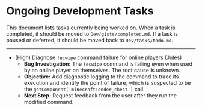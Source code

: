 # Ongoing Development Tasks

This document lists tasks currently being worked on. When a task is completed, it should be moved to `Dev/gists/completed.md`. If a task is paused or deferred, it should be moved back to `Dev/tasks/todo.md`.

---
- (High) Diagnose `!ecwipe` command failure for online players (Jules)
  - **Bug Investigation:** The `!ecwipe` command is failing even when used by an online player on themselves. The root cause is unknown.
  - **Objective:** Add diagnostic logging to the command to trace its execution and identify the point of failure, which is suspected to be the `getComponent('minecraft:ender_chest')` call.
  - **Next Step:** Request feedback from the user after they run the modified command.

